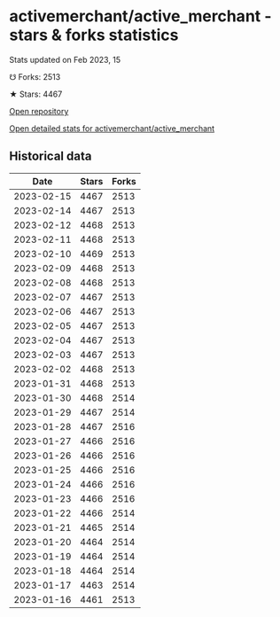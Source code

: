 # activemerchant/active_merchant - stars & forks statistics

Stats updated on Feb 2023, 15

☋ Forks: 2513

★ Stars: 4467

[Open repository](https://github.com/activemerchant/active_merchant)

[Open detailed stats for activemerchant/active_merchant](https://reviewgithub.com/rep/activemerchant/active_merchant)

## Historical data
| Date | Stars | Forks |
|------|-------|-------|
| 2023-02-15 | 4467 | 2513 | 
| 2023-02-14 | 4467 | 2513 | 
| 2023-02-12 | 4468 | 2513 | 
| 2023-02-11 | 4468 | 2513 | 
| 2023-02-10 | 4469 | 2513 | 
| 2023-02-09 | 4468 | 2513 | 
| 2023-02-08 | 4468 | 2513 | 
| 2023-02-07 | 4467 | 2513 | 
| 2023-02-06 | 4467 | 2513 | 
| 2023-02-05 | 4467 | 2513 | 
| 2023-02-04 | 4467 | 2513 | 
| 2023-02-03 | 4467 | 2513 | 
| 2023-02-02 | 4468 | 2513 | 
| 2023-01-31 | 4468 | 2513 | 
| 2023-01-30 | 4468 | 2514 | 
| 2023-01-29 | 4467 | 2514 | 
| 2023-01-28 | 4467 | 2516 | 
| 2023-01-27 | 4466 | 2516 | 
| 2023-01-26 | 4466 | 2516 | 
| 2023-01-25 | 4466 | 2516 | 
| 2023-01-24 | 4466 | 2516 | 
| 2023-01-23 | 4466 | 2516 | 
| 2023-01-22 | 4466 | 2514 | 
| 2023-01-21 | 4465 | 2514 | 
| 2023-01-20 | 4464 | 2514 | 
| 2023-01-19 | 4464 | 2514 | 
| 2023-01-18 | 4464 | 2514 | 
| 2023-01-17 | 4463 | 2514 | 
| 2023-01-16 | 4461 | 2513 | 


